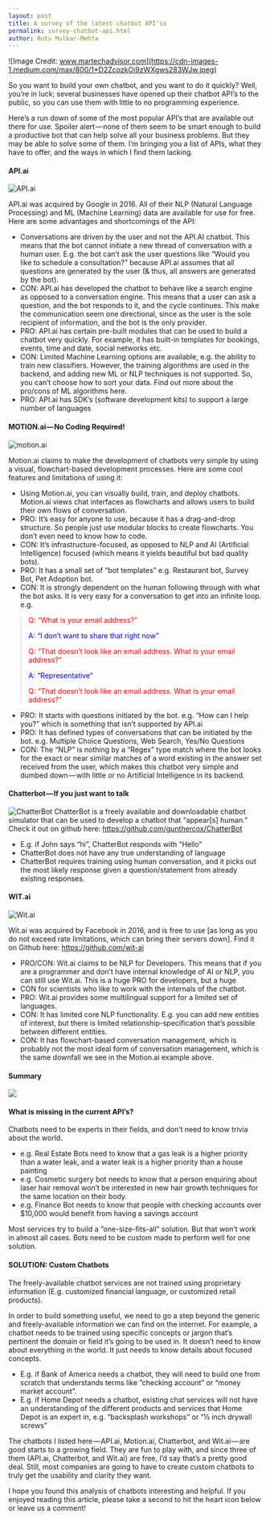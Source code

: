 ```yaml
---
layout: post
title: A survey of the latest chatbot API’ss
permalink: survey-chatbot-api.html
author: Rutu Mulkar-Mehta
---
```


![Image Credit: www.martechadvisor.com](https://cdn-images-1.medium.com/max/800/1*D2ZcozkOi9zWXgws283WJw.jpeg)

So you want to build your own chatbot, and you want to do it quickly? Well, you’re in luck; several businesses have opened up their chatbot API’s to the public, so you can use them with little to no programming experience.

Here’s a run down of some of the most popular API’s that are available out there for use. Spoiler alert — none of them seem to be smart enough to build a productive bot that can help solve all your business problems. But they may be able to solve some of them. I’m bringing you a list of APIs, what they have to offer, and the ways in which I find them lacking.

#### API.ai

![API.ai](https://cdn-images-1.medium.com/max/800/1*GVkpcOVIEUxuuRa2XF-tiQ.png)

API.ai was acquired by Google in 2016. All of their NLP (Natural Language Processing) and ML (Machine Learning) data are available for use for free. Here are some advantages and shortcomings of the API:

- Conversations are driven by the user and not the API.AI chatbot. This means that the bot cannot initiate a new thread of conversation with a human user. E.g. the bot can’t ask the user questions like “Would you like to schedule a consultation?” because API.ai assumes that all questions are generated by the user (& thus, all answers are generated by the bot).
- CON: API.ai has developed the chatbot to behave like a search engine as opposed to a conversation engine. This means that a user can ask a question, and the bot responds to it, and the cycle continues. This make the communication seem one directional, since as the user is the sole recipient of information, and the bot is the only provider.
- PRO: API.ai has certain pre-built modules that can be used to build a chatbot very quickly. For example, it has built-in templates for bookings, events, time and date, social networks etc.
- CON: Limited Machine Learning options are available, e.g. the ability to train new classifiers. However, the training algorithms are used in the backend, and adding new ML or NLP techniques is not supported. So, you can’t choose how to sort your data. Find out more about the pro/cons of ML algorithms here.
- PRO: API.ai has SDK’s (software development kits) to support a large number of languages

#### MOTION.ai — No Coding Required!

![motion.ai](https://cdn-images-1.medium.com/max/800/1*GcSIxfgX6gymR86Scj2UUg.png)

Motion.ai claims to make the development of chatbots very simple by using a visual, flowchart-based development processes. Here are some cool features and limitations of using it:

- Using Motion.ai, you can visually build, train, and deploy chatbots. Motion.ai views chat interfaces as flowcharts and allows users to build their own flows of conversation.
- PRO: It’s easy for anyone to use, because it has a drag-and-drop structure. So people just use modular blocks to create flowcharts. You don’t even need to know how to code.
- CON: It’s infrastructure-focused, as opposed to NLP and AI (Artificial Intelligence) focused (which means it yields beautiful but bad quality bots).
- PRO: It has a small set of “bot templates” e.g. Restaurant bot, Survey Bot, Pet Adoption bot.
- CON: It is strongly dependent on the human following through with what the bot asks. It is very easy for a conversation to get into an infinite loop. e.g.

> <span style="color: red"> Q: “What is your email address?”</span>
> 
> <span style="color: blue">A: “I don’t want to share that right now”</span>
> 
> <span style="color: red">Q: “That doesn’t look like an email address. What is your email address?” </span>
> 
> <span style="color: blue">A: “Representative”</blue>
> 
> <span style="color: red">Q: “That doesn’t look like an email address. What is your email address?”</span>
>

- PRO: It starts with questions initiated by the bot. e.g. “How can I help you?” which is something that isn’t supported by API.ai
- PRO: It has defined types of conversations that can be initiated by the bot. e.g. Multiple Choice Questions, Web Search, Yes/No Questions
- CON: The “NLP” is nothing by a “Regex” type match where the bot looks for the exact or near similar matches of a word existing in the answer set received from the user, which makes this chatbot very simple and dumbed down — with little or no Artificial Intelligence in its backend.

#### Chatterbot — If you just want to talk

![ChatterBot](https://cdn-images-1.medium.com/max/800/1*Rcakkad_vWxiTFHLBtWBaw.png)
ChatterBot is a freely available and downloadable chatbot simulator that can be used to develop a chatbot that “appear[s] human.” Check it out on github here: https://github.com/gunthercox/ChatterBot

- E.g. if John says “hi”, ChatterBot responds with “Hello”
- ChatterBot does not have any true understanding of language
- ChatterBot requires training using human conversation, and it picks out the most likely response given a question/statement from already existing responses.

#### WIT.ai

![Wit.ai](https://cdn-images-1.medium.com/max/800/1*qbvD4BlX3g7Gg4imREsjUA.png)

Wit.ai was acquired by Facebook in 2016, and is free to use [as long as you do not exceed rate limitations, which can bring their servers down]. Find it on Github here: https://github.com/wit-ai

- PRO/CON: Wit.ai claims to be NLP for Developers. This means that if you are a programmer and don’t have internal knowledge of AI or NLP, you can still use Wit.ai. This is a huge PRO for developers, but a huge 
- CON for scientists who like to work with the internals of the chatbot.
- PRO: Wit.ai provides some multilingual support for a limited set of languages.
- CON: It has limited core NLP functionality. E.g. you can add new entities of interest, but there is limited relationship-specification that’s possible between different entities.
- CON: It has flowchart-based conversation management, which is probably not the most ideal form of conversation management, which is the same downfall we see in the Motion.ai example above.

#### Summary
![](https://cdn-images-1.medium.com/max/800/1*vabuEJU9A4tyR_NdcayJVg.png)

#### What is missing in the current API’s?
Chatbots need to be experts in their fields, and don’t need to know trivia about the world.
- e.g. Real Estate Bots need to know that a gas leak is a higher priority than a water leak, and a water leak is a higher priority than a house painting
- e.g. Cosmetic surgery bot needs to know that a person enquiring about laser hair removal won’t be interested in new hair growth techniques for the same location on their body.
- e.g. Finance Bot needs to know that people with checking accounts over $10,000 would benefit from having a savings account

Most services try to build a “one-size-fits-all” solution. But that won’t work in almost all cases. Bots need to be custom made to perform well for one solution.

#### SOLUTION: Custom Chatbots

The freely-available chatbot services are not trained using proprietary information (E.g. customized financial language, or customized retail products).

In order to build something useful, we need to go a step beyond the generic and freely-available information we can find on the internet. For example, a chatbot needs to be trained using specific concepts or jargon that’s pertinent the domain or field it’s going to be used in. It doesn’t need to know about everything in the world. It just needs to know details about focused concepts.

- E.g. if Bank of America needs a chatbot, they will need to build one from scratch that understands terms like ”checking account” or “money market account”.
- E.g. if Home Depot needs a chatbot, existing chat services will not have an understanding of the different products and services that Home Depot is an expert in, e.g. “backsplash workshops” or “½ inch drywall screws”

The chatbots I listed here — API.ai, Motion.ai, Chatterbot, and Wit.ai — are good starts to a growing field. They are fun to play with, and since three of them (API.ai, Chatterbot, and Wit.ai) are free, I’d say that’s a pretty good deal. Still, most companies are going to have to create custom chatbots to truly get the usability and clarity they want.

I hope you found this analysis of chatbots interesting and helpful. If you enjoyed reading this article, please take a second to hit the heart icon below or leave us a comment!